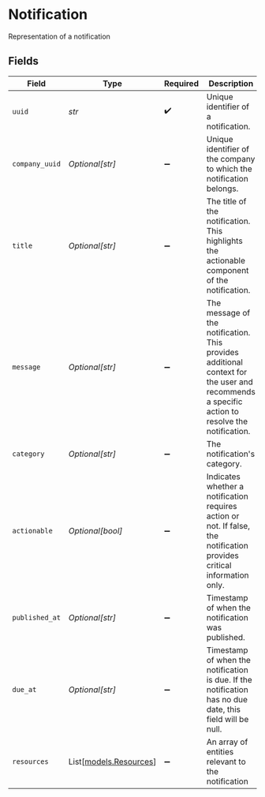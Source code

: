 # Notification

Representation of a notification


## Fields

| Field                                                                                                                                        | Type                                                                                                                                         | Required                                                                                                                                     | Description                                                                                                                                  |
| -------------------------------------------------------------------------------------------------------------------------------------------- | -------------------------------------------------------------------------------------------------------------------------------------------- | -------------------------------------------------------------------------------------------------------------------------------------------- | -------------------------------------------------------------------------------------------------------------------------------------------- |
| `uuid`                                                                                                                                       | *str*                                                                                                                                        | :heavy_check_mark:                                                                                                                           | Unique identifier of a notification.                                                                                                         |
| `company_uuid`                                                                                                                               | *Optional[str]*                                                                                                                              | :heavy_minus_sign:                                                                                                                           | Unique identifier of the company to which the notification belongs.                                                                          |
| `title`                                                                                                                                      | *Optional[str]*                                                                                                                              | :heavy_minus_sign:                                                                                                                           | The title of the notification. This highlights the actionable component of the notification.                                                 |
| `message`                                                                                                                                    | *Optional[str]*                                                                                                                              | :heavy_minus_sign:                                                                                                                           | The message of the notification. This provides additional context for the user and recommends a specific action to resolve the notification. |
| `category`                                                                                                                                   | *Optional[str]*                                                                                                                              | :heavy_minus_sign:                                                                                                                           | The notification's category.                                                                                                                 |
| `actionable`                                                                                                                                 | *Optional[bool]*                                                                                                                             | :heavy_minus_sign:                                                                                                                           | Indicates whether a notification requires action or not. If false, the notification provides critical information only.                      |
| `published_at`                                                                                                                               | *Optional[str]*                                                                                                                              | :heavy_minus_sign:                                                                                                                           | Timestamp of when the notification was published.                                                                                            |
| `due_at`                                                                                                                                     | *Optional[str]*                                                                                                                              | :heavy_minus_sign:                                                                                                                           | Timestamp of when the notification is due. If the notification has no due date, this field will be null.                                     |
| `resources`                                                                                                                                  | List[[models.Resources](../models/resources.md)]                                                                                             | :heavy_minus_sign:                                                                                                                           | An array of entities relevant to the notification                                                                                            |